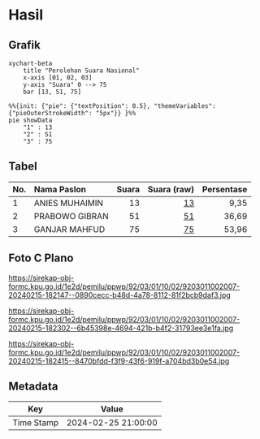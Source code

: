# Hasil

## Grafik

```mermaid
xychart-beta
    title "Perolehan Suara Nasional"
    x-axis [01, 02, 03]
    y-axis "Suara" 0 --> 75
    bar [13, 51, 75]
```

```mermaid
%%{init: {"pie": {"textPosition": 0.5}, "themeVariables": {"pieOuterStrokeWidth": "5px"}} }%%
pie showData
    "1" : 13
    "2" : 51
    "3" : 75
```

## Tabel

| No. | Nama Paslon    | Suara | Suara (raw) | Persentase |
|:--- |:-------------- | -----:| -----------:| ----------:|
| 1   | ANIES MUHAIMIN | 13    | [13][p-1]   | 9,35       |
| 2   | PRABOWO GIBRAN | 51    | [51][p-2]   | 36,69      |
| 3   | GANJAR MAHFUD  | 75    | [75][p-3]   | 53,96      |


[p-1]: https://github.com/gigit-pemilu/pemilu-2024/blob/main/pilpres/hitung-suara/sub/92-papua-barat/sub/03-fak-fak/sub/01-fak-fak/sub/1002-fak-fak-utara/sub/007-tps/sub/paslon-1.txt
[p-2]: https://github.com/gigit-pemilu/pemilu-2024/blob/main/pilpres/hitung-suara/sub/92-papua-barat/sub/03-fak-fak/sub/01-fak-fak/sub/1002-fak-fak-utara/sub/007-tps/sub/paslon-2.txt
[p-3]: https://github.com/gigit-pemilu/pemilu-2024/blob/main/pilpres/hitung-suara/sub/92-papua-barat/sub/03-fak-fak/sub/01-fak-fak/sub/1002-fak-fak-utara/sub/007-tps/sub/paslon-3.txt

## Foto C Plano

https://sirekap-obj-formc.kpu.go.id/1e2d/pemilu/ppwp/92/03/01/10/02/9203011002007-20240215-182147--0890cecc-b48d-4a78-8112-81f2bcb9daf3.jpg

https://sirekap-obj-formc.kpu.go.id/1e2d/pemilu/ppwp/92/03/01/10/02/9203011002007-20240215-182302--6b45398e-4694-421b-b4f2-31793ee3e1fa.jpg

https://sirekap-obj-formc.kpu.go.id/1e2d/pemilu/ppwp/92/03/01/10/02/9203011002007-20240215-182415--8470bfdd-f3f9-43f6-919f-a704bd3b0e54.jpg


## Metadata

| Key        | Value               |
| ---------- | ------------------- |
| Time Stamp | 2024-02-25 21:00:00 |



